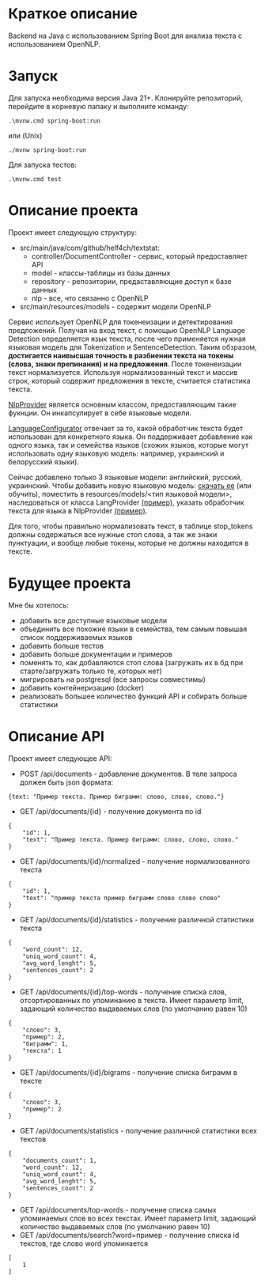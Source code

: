 # Краткое описание
Backend на Java с использованием Spring Boot для анализа текста с использованием OpenNLP.

# Запуск
Для запуска необходима версия Java 21+.
Клонируйте репозиторий, перейдите в корневую папаку и выполните команду:
```
.\mvnw.cmd spring-boot:run
```
или (Unix)
```
./mvnw spring-boot:run
```

Для запуска тестов:
```
.\mvnw.cmd test
```

# Описание проекта
Проект имеет следующую структуру:
- src/main/java/com/github/helf4ch/textstat:
  - controller/DocumentController - сервис, который предоставляет API
  - model - классы-таблицы из базы данных
  - repository - репозитории, предаставляющие доступ к базе данных
  - nlp - все, что связанно с OpenNLP
- src/main/resources/models - содержит модели OpenNLP

Сервис использует OpenNLP для токенеизации и детектирования предложений. Получая на вход текст, с помощью OpenNLP Language Detection определяется язык текста, после чего применяется нужная языковая модель для Tokenization и SentenceDetection. Таким обзразом, **достигается наивысшая точность в разбиении текста на токены (слова, знаки препинания) и на предложения**. После токенеизации текст нормализуется. Используя нормализованный текст и массив строк, который содержит предложения в тексте, считается статистика текста.

[NlpProvider](https://github.com/helf4ch/textstat/blob/master/src/main/java/com/github/helf4ch/textstat/nlp/NlpProvider.java) является основным классом, предоставляющим такие фукнции. Он инкапсулирует в себе языковые модели.

[LanguageConfigurator](https://github.com/helf4ch/textstat/blob/master/src/main/java/com/github/helf4ch/textstat/nlp/LanguageConfigurator.java) отвечает за то, какой обработчик текста будет использован для конкретного языка. Он поддерживает добавление как одного языка, так и семейства языков (схожих языков, которые могут использовать одну языковую модель: например, украинский и белорусский языки).

Сейчас добавлено только 3 языковые модели: английский, русский, украинский. Чтобы добавить новую языковую модель: [скачать ее](https://opennlp.apache.org/models.html) (или обучить), поместить в resources/models/<тип языковой модели>, наследоваться от класса LangProvider [(пример)](https://github.com/helf4ch/textstat/blob/master/src/main/java/com/github/helf4ch/textstat/nlp/models/lang/EngProvider.java), указать обработчик текста для языка в NlpProvider [(пример)](src/main/java/com/github/helf4ch/textstat/nlp/NlpProvider.java).

Для того, чтобы правильно нормализовать текст, в таблице stop_tokens должны содержаться все нужные стоп слова, а так же знаки пунктуации, и вообще любые токены, которые не должны находится в тексте.

# Будущее проекта
Мне бы хотелось:
- добавить все доступные языковые модели
- объединить все похожие языки в семейства, тем самым повышая список поддерживаемых языков
- добавить больше тестов
- добавить больше документации и примеров
- поменять то, как добавляются стоп слова (загружать их в бд при старте/загружать только те, которых нет)
- мигрировать на postgresql (все запросы совместимы)
- добавить контейнеризацию (docker)
- реализовать большее количество функций API и собирать больше статистики

# Описание API
Проект имеет следующее API:
- POST /api/documents - добавление документов. В теле запроса должен быть json формата:
```
{text: "Пример текста. Пример биграмм: слово, слово, слово."}
```
- GET /api/documents/{id} - получение документа по id
```
{
    "id": 1,
    "text": "Пример текста. Пример биграмм: слово, слово, слово."
}
```
- GET /api/documents/{id}/normalized - получение нормализованного текста
```
{
    "id": 1,
    "text": "пример текста пример биграмм слово слово слово"
}
```
- GET /api/documents/{id}/statistics - получение различной статистики текста
```
{
    "word_count": 12,
    "uniq_word_count": 4,
    "avg_word_lenght": 5,
    "sentences_count": 2
}
```
- GET /api/documents/{id}/top-words - получение списка слов, отсортированных по упоминанию в текста. Имеет параметр limit, задающий количество выдаваемых слов (по умолчанию равен 10)
```
{
    "слово": 3,
    "пример": 2,
    "биграмм": 1,
    "текста": 1
}
```
- GET /api/documents/{id}/bigrams - получение списка биграмм в тексте
```
{
    "слово": 3,
    "пример": 2
}
```
- GET /api/documents/statistics - получение различной статистики всех текстов
```
{
    "documents_count": 1,
    "word_count": 12,
    "uniq_word_count": 4,
    "avg_word_lenght": 5,
    "sentences_count": 2
}
```
- GET /api/documents/top-words - получение списка самых упоминаемых слов во всех текстах. Имеет параметр limit, задающий количество выдаваемых слов (по умолчанию равен 10)
- GET /api/documents/search?word=пример - получение списка id текстов, где слово word упоминается
```
[
    1
]
```
